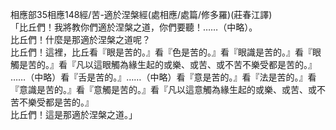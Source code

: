 相應部35相應148經/苦-適於涅槃經(處相應/處篇/修多羅)(莊春江譯)  
「比丘們！我將教你們適於涅槃之道，你們要聽！……（中略）。  
比丘們！什麼是那適於涅槃之道呢？  
比丘們！這裡，比丘看『眼是苦的。』看『色是苦的。』看『眼識是苦的。』看『眼觸是苦的。』看『凡以這眼觸為緣生起的或樂、或苦、或不苦不樂受都是苦的。』  
……（中略）看『舌是苦的。』……（中略）看『意是苦的。』看『法是苦的。』看『意識是苦的。』看『意觸是苦的。』看『凡以這意觸為緣生起的或樂、或苦、或不苦不樂受都是苦的。』  
比丘們！這是那適於涅槃之道。」  
  
  
